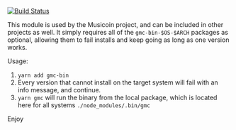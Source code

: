 
[![Build Status](https://travis-ci.org/etaletai13/gmc-bin.svg?branch=master)](https://travis-ci.org/etaletai13/gmc-bin)

This module is used by the Musicoin project, and can be included in other projects as well. It simply requires all of the
`gmc-bin-$OS-$ARCH` packages as optional, allowing them to fail installs and keep going as long as one version works.

Usage:

1. `yarn add gmc-bin`
2. Every version that cannot install on the target system will fail with an info message, and continue.
3. `yarn gmc` will run the binary from the local package, which is located here for all systems `./node_modules/.bin/gmc`

Enjoy
